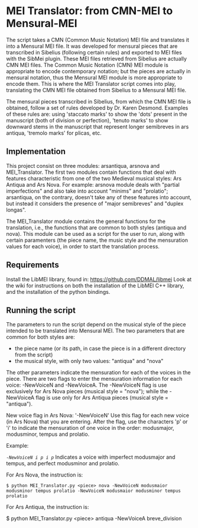 # MEI Translator: from CMN-MEI to Mensural-MEI

The script takes a CMN (Common Music Notation) MEI file and translates it into a Mensural MEI file. It was developed for mensural pieces that are transcribed in Sibelius (following certain rules) and exported to MEI files with the SibMei plugin. These MEI files retrieved from Sibelius are actually CMN MEI files. The Common Music Notation (CMN) MEI module is appropriate to encode contemporary notation; but the pieces are actually in mensural notation, thus the Mensural MEI module is more appropriate to encode them. This is where the MEI Translator script comes into play, translating the CMN MEI file obtained from Sibelius to a Mensural MEI file.

The mensural pieces transcribed in Sibelius, from which the CMN MEI file is obtained, follow a set of rules developed by Dr. Karen Desmond. Examples of these rules are: using 'staccato marks' to show the 'dots' present in the manuscript (both of division or perfection), 'tenuto marks' to show downward stems in the manuscript that represent longer semibreves in ars antiqua, 'tremolo marks' for plicas, etc.

## Implementation
This project consist on three modules: arsantiqua, arsnova and MEI_Translator. The first two modules contain functions that deal with features characteristic from one of the two Medieval musical styles: Ars Antiqua and Ars Nova. For example: arsnova module deals with "partial imperfections" and also take into account "minims" and "prolatio"; arsantiqua, on the contrary, doesn't take any of these features into account, but instead it considers the presence of "major semibreves" and "duplex longas".

The MEI_Translator module contains the general functions for the translation, i.e., the functions that are common to both styles (antiqua and nova). This module can be used as a script for the user to run, along with certain paramenters (the piece name, the music style and the mensuration values for each voice), in order to start the translation process.

## Requirements 
Install the LibMEI library, found in: https://github.com/DDMAL/libmei
Look at the wiki for instructions on both the installation of the LibMEI C++ library, and the installation of the python bindings.

## Running the script
The parameters to run the script depend on the musical style of the piece intended to be translated into Mensural MEI. The two parameters that are common for both styles are: 
- the piece name (or its path, in case the piece is in a different directory from the script)
- the musical style, with only two values: "antiqua" and "nova"
 
The other parameters indicate the mensuration for each of the voices in the piece. There are two flags to enter the mensuration information for each voice: -NewVoiceN and -NewVoiceA. The -NewVoiceN flag is use exclusively for Ars Nova pieces (musical style = "nova"); while the -NewVoiceA flag is use only for Ars Antiqua pieces (musical style = "antiqua").

New voice flag in Ars Nova: '-NewVoiceN'
Use this flag for each new voice (in Ars Nova) that you are entering. After the flag, use the characters 'p' or 'i' to indicate the mensuration of one voice in the order: modusmajor, modusminor, tempus and prolatio.

Example:

_`-NewVoiceN i p i p`_ 
Indicates a voice with imperfect modusmajor and tempus, and perfect modusminor and prolatio.



For Ars Nova, the instruction is:

`$ python MEI_Translator.py <piece> nova -NewVoiceN modusmaior modusminor tempus prolatio -NewVoiceN modusmaior modusminor tempus prolatio`

For Ars Antiqua, the instruction is:

$ python MEI_Translator.py \<piece\> antiqua -NewVoiceA breve_division
